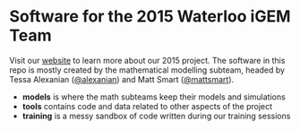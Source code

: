 # Software for the 2015 Waterloo iGEM Team

Visit our [website](http://igem.uwaterloo.ca) to learn more about our 2015 project.
The software in this repo is mostly created by the mathematical modelling subteam,
headed by Tessa Alexanian ([@alexanian](http://github.com/alexanian)) and Matt Smart
([@mattsmart](http://github.com/mattsmart)).

* **models** is where the math subteams keep their models and simulations  
* **tools** contains code and data related to other aspects of the project  
* **training** is a messy sandbox of code written during our training sessions  
